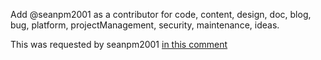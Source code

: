 Add @seanpm2001 as a contributor for code, content, design, doc, blog, bug, platform, projectManagement, security, maintenance, ideas.

This was requested by seanpm2001 [in this comment](https://github.com/seanpm2001/BlazeOS/issues/2#issuecomment-1006234070)
